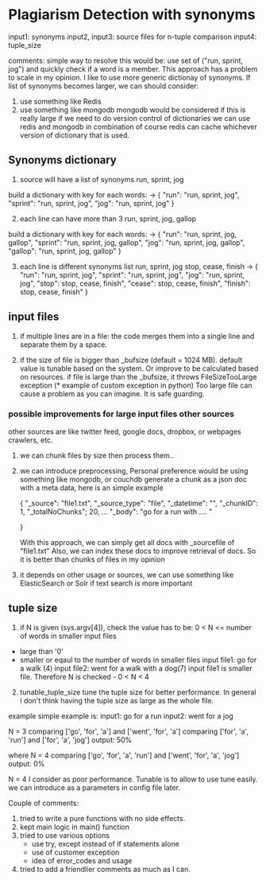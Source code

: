 # Plagiarism Detection with synonyms

input1: synonyms
input2, input3: source files for n-tuple comparison
input4: tuple_size

comments: 
simple way to resolve this would be:
use set of ("run, sprint, jog") and quickly check if a word is a member.
This approach has a problem to scale in my opinion.
I like to use more generic dictionay of synonyms.
If list of synonyms becomes larger, we can should consider:
 1. use something like Redis
 2. use something like mongodb 
 mongodb would be considered 
 if this is really large
 if we need to do version control of dictionaries
 we can use redis and mongodb in combination of course
 redis can cache whichever version of dictionary that is used.
 

## Synonyms dictionary
1. source will have a list of synonyms
run, sprint, jog

build a dictionary with key for each words:
->
{
    "run": "run, sprint, jog",
    "sprint": "run, sprint, jog",
    "jog": "run, sprint, jog"
}

2. each line can have more than 3
run, sprint, jog, gallop

build a dictionary with key for each words:
->
{
    "run": "run, sprint, jog, gallop",
    "sprint": "run, sprint, jog, gallop",
    "jog": "run, sprint, jog, gallop",
    "gallop": "run, sprint, jog, gallop"
}

3. each line is different synonyms list
run, sprint, jog
stop, cease, finish
->
{
    "run": "run, sprint, jog",
    "sprint": "run, sprint, jog",
    "jog": "run, sprint, jog",
    "stop": stop, cease, finish",
    "cease": stop, cease, finish",
    "finish": stop, cease, finish" 
}



## input files
1. if multiple lines are in a file:
the code merges them into a single line and separate them by a space.
 
2. if the size of file is bigger than _bufsize (default = 1024 MB).
default value is tunable based on the system. 
Or improve to be calculated based on resources.
if file is large than the _bufsize, it throws FileSizeTooLarge exception
(* example of custom exception in python)
Too large file can cause a problem as you can imagine. It is safe guarding.

### possible improvements for large input files other sources
other sources are like twitter feed, google docs, dropbox, or webpages crawlers, etc.
1. we can chunk files by size then process them.. 
2. we can introduce preprocessing, 
   Personal preference would be using something like mongodb, or couchdb
   generate a chunk as a json doc with a meta data, here is an simple example

   {
     "_source": "file1.txt",
     "_source_type": "file",
     "_datetime": "",
     "_chunkID": 1,
     "_totalNoChunks"; 20,
     ... 
     "_body": "go for a run with .... "
     
   }
    
    With this approach, we can simply get all docs with _sourcefile of "file1.txt"
    Also, we can index these docs to improve retrieval of docs.
    So it is better than chunks of files in my opinion
    
3. it depends on other usage or sources, 
we can use something like ElasticSearch or Solr if text search is more important



## tuple size
1. if N is given (sys.argv[4]),
check the value has to be:  0 < N <= number of words in smaller input files
 - large than '0'
 - smaller or eqaul to the number of words in smaller files
 input file1: go for a walk (4)
 input file2: went for a walk with a dog(7)
 input file1 is smaller file. Therefore N is checked - 0 < N < 4
 
2. tunable_tuple_size 
tune the tuple size for better performance.
In general i don't think having the tuple size as large as the whole file.

example
simple example is:
 input1: go for a run
 input2: went for a jog

 N = 3
 comparing ['go', 'for', 'a'] and ['went', 'for', 'a']
 comparing ['for', 'a', 'run'] and ['for', 'a', 'jog']
 output: 50%

 where N = 4
 comparing ['go', 'for', 'a', 'run'] and ['went', 'for', 'a', 'jog']
 output: 0%

N = 4 I consider as poor performance. Tunable is to allow to use tune easily.
we can introduce as a parameters in config file later.

Couple of comments:
1. tried to write a pure functions with no side effects.
2. kept main logic in main() function
3. tried to use various options
   - use try, except  instead of if statements alone
   - use of customer exception
   - idea of error_codes and usage 
4. tried to add a friendlier comments as much as I can.